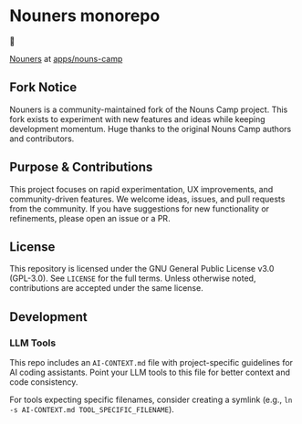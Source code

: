 # Nouners monorepo

👋

[Nouners](https://nouners.com/) at [apps/nouns-camp](https://github.com/nouners/nouners)

## Fork Notice

Nouners is a community-maintained fork of the Nouns Camp project. This fork exists to experiment with new features and ideas while keeping development momentum. Huge thanks to the original Nouns Camp authors and contributors.

## Purpose & Contributions

This project focuses on rapid experimentation, UX improvements, and community-driven features. We welcome ideas, issues, and pull requests from the community. If you have suggestions for new functionality or refinements, please open an issue or a PR.

## License

This repository is licensed under the GNU General Public License v3.0 (GPL-3.0). See `LICENSE` for the full terms. Unless otherwise noted, contributions are accepted under the same license.

## Development

### LLM Tools

This repo includes an `AI-CONTEXT.md` file with project-specific guidelines for AI coding assistants. Point your LLM tools to this file for better context and code consistency.

For tools expecting specific filenames, consider creating a symlink (e.g., `ln -s AI-CONTEXT.md TOOL_SPECIFIC_FILENAME`).
